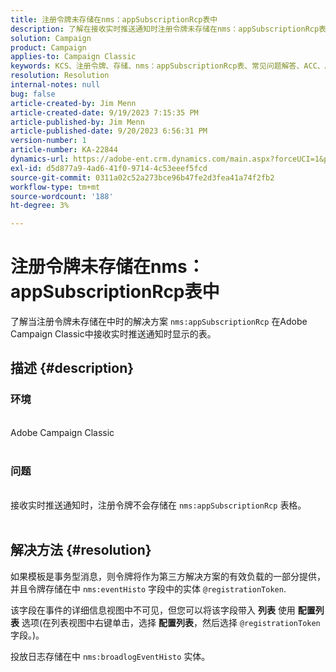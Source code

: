 ```yaml
---
title: 注册令牌未存储在nms：appSubscriptionRcp表中
description: 了解在接收实时推送通知时注册令牌未存储在nms：appSubscriptionRcp表中时的解决方案。
solution: Campaign
product: Campaign
applies-to: Campaign Classic
keywords: KCS、注册令牌、存储、nms：appSubscriptionRcp表、常见问题解答、ACC、Adobe Campaign Classic、推送通知、@registrationToken、nms：eventHisto、配置列表、投放日志、nms：broadlogEventHisto
resolution: Resolution
internal-notes: null
bug: false
article-created-by: Jim Menn
article-created-date: 9/19/2023 7:15:35 PM
article-published-by: Jim Menn
article-published-date: 9/20/2023 6:56:31 PM
version-number: 1
article-number: KA-22844
dynamics-url: https://adobe-ent.crm.dynamics.com/main.aspx?forceUCI=1&pagetype=entityrecord&etn=knowledgearticle&id=44bc4ae6-2057-ee11-be6f-6045bd006268
exl-id: d5d877a9-4ad6-41f0-9714-4c53eeef5fcd
source-git-commit: 0311a02c52a273bce96b47fe2d3fea41a74f2fb2
workflow-type: tm+mt
source-wordcount: '188'
ht-degree: 3%

---
```


# 注册令牌未存储在nms：appSubscriptionRcp表中


了解当注册令牌未存储在中时的解决方案 `nms:appSubscriptionRcp` 在Adobe Campaign Classic中接收实时推送通知时显示的表。

## 描述 {#description}




### 环境


<br>Adobe Campaign Classic<br><br>


### 问题


<br>接收实时推送通知时，注册令牌不会存储在 `nms:appSubscriptionRcp` 表格。<br><br>



## 解决方法 {#resolution}


如果模板是事务型消息，则令牌将作为第三方解决方案的有效负载的一部分提供，并且令牌存储在中 `nms:eventHisto` 字段中的实体 `@registrationToken`.

该字段在事件的详细信息视图中不可见，但您可以将该字段带入 <b>列表</b> 使用 <b>配置列表</b> 选项(在列表视图中右键单击，选择 <b>配置列表</b>，然后选择 `@registrationToken` 字段。)。

投放日志存储在中 `nms:broadlogEventHisto` 实体。
